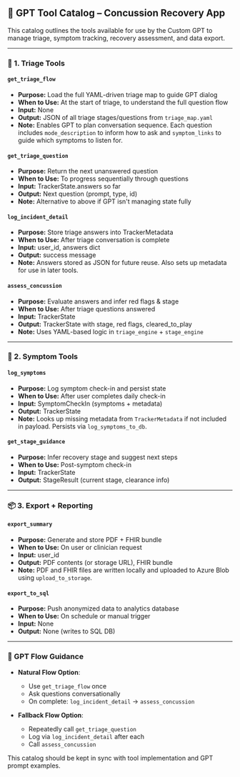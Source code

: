 ## 🧰 GPT Tool Catalog – Concussion Recovery App

This catalog outlines the tools available for use by the Custom GPT to manage triage, symptom tracking, recovery assessment, and data export.

---

### 🧭 1. Triage Tools

#### `get_triage_flow`
- **Purpose:** Load the full YAML-driven triage map to guide GPT dialog
- **When to Use:** At the start of triage, to understand the full question flow
- **Input:** None
- **Output:** JSON of all triage stages/questions from `triage_map.yaml`
- **Note:** Enables GPT to plan conversation sequence. Each question includes `mode_description` to inform how to ask and `symptom_links` to guide which symptoms to listen for.

#### `get_triage_question`
- **Purpose:** Return the next unanswered question
- **When to Use:** To progress sequentially through questions
- **Input:** TrackerState.answers so far
- **Output:** Next question (prompt, type, id)
- **Note:** Alternative to above if GPT isn't managing state fully

#### `log_incident_detail`
- **Purpose:** Store triage answers into TrackerMetadata
- **When to Use:** After triage conversation is complete
- **Input:** user_id, answers dict
- **Output:** success message
- **Note:** Answers stored as JSON for future reuse. Also sets up metadata for use in later tools.

#### `assess_concussion`
- **Purpose:** Evaluate answers and infer red flags & stage
- **When to Use:** After triage questions answered
- **Input:** TrackerState
- **Output:** TrackerState with stage, red flags, cleared_to_play
- **Note:** Uses YAML-based logic in `triage_engine` + `stage_engine`

---

### 🧾 2. Symptom Tools

#### `log_symptoms`
- **Purpose:** Log symptom check-in and persist state
- **When to Use:** After user completes daily check-in
- **Input:** SymptomCheckIn (symptoms + metadata)
- **Output:** TrackerState
- **Note:** Looks up missing metadata from `TrackerMetadata` if not included in payload. Persists via `log_symptoms_to_db`.

#### `get_stage_guidance`
- **Purpose:** Infer recovery stage and suggest next steps
- **When to Use:** Post-symptom check-in
- **Input:** TrackerState
- **Output:** StageResult (current stage, clearance info)

---

### 📦 3. Export + Reporting

#### `export_summary`
- **Purpose:** Generate and store PDF + FHIR bundle
- **When to Use:** On user or clinician request
- **Input:** user_id
- **Output:** PDF contents (or storage URL), FHIR bundle
- **Note:** PDF and FHIR files are written locally and uploaded to Azure Blob using `upload_to_storage`.

#### `export_to_sql`
- **Purpose:** Push anonymized data to analytics database
- **When to Use:** On schedule or manual trigger
- **Input:** None
- **Output:** None (writes to SQL DB)

---

### 🤖 GPT Flow Guidance

- **Natural Flow Option**:
  - Use `get_triage_flow` once
  - Ask questions conversationally
  - On complete: `log_incident_detail` → `assess_concussion`

- **Fallback Flow Option**:
  - Repeatedly call `get_triage_question`
  - Log via `log_incident_detail` after each
  - Call `assess_concussion`

This catalog should be kept in sync with tool implementation and GPT prompt examples.